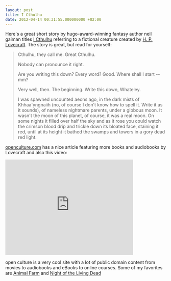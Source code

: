 ```yaml
---
layout: post
title: I Cthulhu
date: 2012-04-14 00:31:55.000000000 +02:00
---
```

Here's a great short story by hugo-award-winning fantasy author neil gaiman titles <a href="http://www.neilgaiman.com/p/Cool_Stuff/Short_Stories/I_Cthulhu">I Cthulhu</a> referring to a fictional creature created by <a href="http://en.wikipedia.org/wiki/Cthulhu">H. P. Lovecraft</a>. The story is great, but read for yourself:

<blockquote>
Cthulhu, they call me. Great Cthulhu.

Nobody can pronounce it right.

Are you writing this down? Every word? Good. Where shall I start -- mm?

Very well, then. The beginning. Write this down, Whateley.

I was spawned uncounted aeons ago, in the dark mists of Khhaa'yngnaiih (no, of course I don't know how to spell it. Write it as it sounds), of nameless nightmare parents, under a gibbous moon. It wasn't the moon of this planet, of course, it was a real moon. On some nights it filled over half the sky and as it rose you could watch the crimson blood drip and trickle down its bloated face, staining it red, until at its height it bathed the swamps and towers in a gory dead red light.
</blockquote>

<a href="http://www.openculture.com/2012/04/the_works_of_hp_lovecraft_text_audio_and_now_graphic_novel.html">openculture.com</a> has a nice article featuring more books and audiobooks by Lovecraft and also this video:
<iframe src="http://player.vimeo.com/video/40091007?title=0&amp;byline=0&amp;portrait=0&amp;color=f0000c" width="400" height="300" frameborder="0" webkitAllowFullScreen mozallowfullscreen allowFullScreen></iframe>

open culture is a very cool site with a lot of public domain content from movies to audiobooks and eBooks to online courses. Some of my favorites are <a href="http://www.openculture.com/2012/01/orwells_1984_animal_farm_adapted_to_film.html">Animal Farm</a> and <a href="http://www.youtube.com/watch?v=85C2JnZOY4k">Night of the Living Dead</a>
